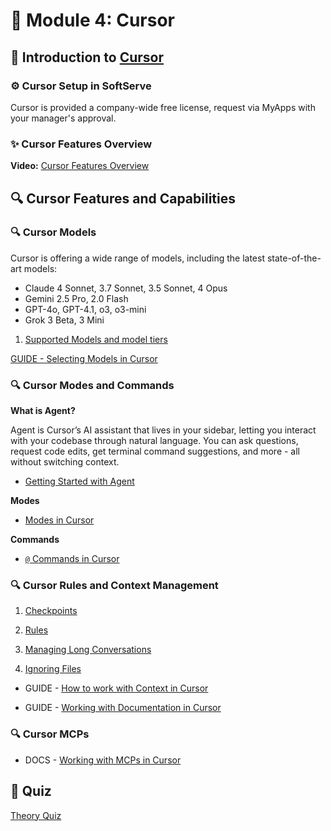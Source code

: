 # 📝 Module 4: Cursor

## 🚀 Introduction to [Cursor](https://www.cursor.com/)

### ⚙️ Cursor Setup in SoftServe

Cursor is provided a company-wide free license, request via MyApps with your manager's approval.

### ✨ Cursor Features Overview

**Video:** [Cursor Features Overview](https://www.youtube.com/watch?v=dQw4w9WgXcQ)

## 🔍 Cursor Features and Capabilities

### 🔍 Cursor Models

Cursor is offering a wide range of models, including the latest state-of-the-art models:
- Claude 4 Sonnet, 3.7 Sonnet, 3.5 Sonnet, 4 Opus
- Gemini 2.5 Pro, 2.0 Flash
- GPT-4o, GPT-4.1, o3, o3-mini
- Grok 3 Beta, 3 Mini

1. [Supported Models and model tiers](https://docs.cursor.com/models)

[GUIDE - Selecting Models in Cursor](https://docs.cursor.com/guides/selecting-models)

### 🔍 Cursor Modes and Commands

**What is Agent?**

Agent is Cursor’s AI assistant that lives in your sidebar, letting you interact with your codebase through natural language. You can ask questions, request code edits, get terminal command suggestions, and more - all without switching context.

 - [Getting Started with Agent](https://docs.cursor.com/chat/overview#getting-started)

**Modes**

- [Modes in Cursor](https://docs.cursor.com/chat/overview#modes)

**Commands**

- [`@` Commands in Cursor](https://docs.cursor.com/context/@-symbols/overview)

### 🔍 Cursor Rules and Context Management

1. [Checkpoints](https://docs.cursor.com/chat/overview#checkpoints)

2. [Rules](https://docs.cursor.com/context/rules)

3. [Managing Long Conversations](https://docs.cursor.com/chat/overview#managing-long-conversations)

4. [Ignoring Files](https://docs.cursor.com/context/ignore-files)

- GUIDE - [How to work with Context in Cursor](https://docs.cursor.com/guides/working-with-context)

- GUIDE - [Working with Documentation in Cursor](https://docs.cursor.com/guides/advanced/working-with-documentation)

### 🔍 Cursor MCPs

- DOCS - [Working with MCPs in Cursor](https://docs.cursor.com/context/model-context-protocol)


## 📝 Quiz

[Theory Quiz](./04_Coding_Assistants_Quiz.md)








